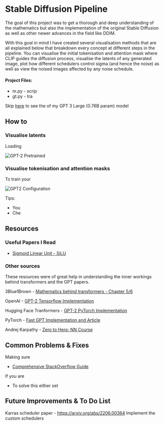 # Stable Diffusion Pipeline

The goal of this project was to get a thorough and deep understanding of the mathematics but also the implementation of the original Stable Diffusion as well as other newer advances in the field like DDIM. 

With this goal in mind I have created several visualisation methods that are all explained below that breakdown every concept at different steps in the pipeline.
You can visualise the initial tokenisation and attention mask where CLIP guides the diffusion process, visualise the latents of any generated image, plot how different schedulers control sigma (and hence the noise) as well as view the noised images affected by any noise schedule.

#### Project Files: 
- m.py - scrip
- gt.py - tra

Skip [here](#results) to see the of my GPT 3 Large (0.76B param) model

## How to

### Visualise latents

Loading 

![GPT-2 Pretrained](assets/pretrained_gpt.png)

### Visualise tokenisation and attention masks

To train your

![GPT2 Configuration](assets/gpt2_config.png)

Tips:
- You
- Che

## Resources

### Useful Papers I Read

- [Sigmoid Linear Unit - SiLU](https://paperswithcode.com/method/silu)

### Other sources

These resources were of great help in understanding the inner workings behind transformers and the GPT papers.

3Blue1Brown - [Mathematics behind transformers - Chapter 5/6](https://youtube.com/playlist?list=PLZHQObOWTQDNU6R1_67000Dx_ZCJB-3pi&si=7kUJ3D5-B24sOq7j)

OpenAI - [GPT-2 Tensorflow Implementation](https://github.com/openai/gpt-2/blob/master/src/model.py)

Hugging Face Tranformers - [GPT-2 PyTorch Implementation](https://github.com/huggingface/transformers/blob/main/src/transformers/models/gpt2/modeling_gpt2.py)

PyTorch - [Fast GPT Implementation and Article](https://github.com/pytorch-labs/gpt-fast)

Andrej Karpathy - [Zero to Hero: NN Course](https://youtube.com/playlist?list=PLAqhIrjkxbuWI23v9cThsA9GvCAUhRvKZ&si=xMIrxu1JbABFPRej)

## Common Problems & Fixes

Making sure 
- [Comprehensive StackOverflow Guide](https://stackoverflow.com/questions/60987997/why-torch-cuda-is-available-returns-false-even-after-installing-pytorch-with)

If you are
- To solve this either set

## Future Improvements & To Do List

Karras scheduler paper - https://arxiv.org/abs/2206.00364
Implement the custom schedulers